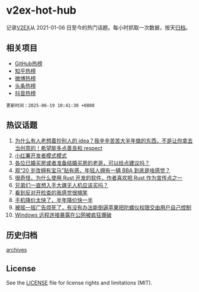 # v2ex-hot-hub

 记录[V2EX](https://www.v2ex.com/)从 2021-01-06 日至今的热门话题。每小时抓取一次数据，按天[归档](archives)。
 
 ## 相关项目

- [GitHub热榜](https://github.com/snaildev/github-hot-hub)
- [知乎热榜](https://github.com/snaildev/zhihu-hot-hub)
- [微博热榜](https://github.com/snaildev/weibo-hot-hub)
- [头条热榜](https://github.com/snaildev/toutiao-hot-hub)
- [抖音热榜](https://github.com/snaildev/douyin-hot-hub)


 `更新时间：2025-06-19 10:41:30 +0800`

## 热议话题

1. [为什么有人老想着抄别人的 idea？我辛辛苦苦大半年做的东西，不是让你拿去当创意的！希望能多点善良和 respect](https://www.v2ex.com/t/1139372)
1. [小红薯开发者模式模式](https://www.v2ex.com/t/1139410)
1. [各位已婚买房或者准备结婚买房的老哥，可以给点建议吗？](https://www.v2ex.com/t/1139365)
1. [观“20 岁改拥有宝马”贴有感，年轻人拥有一辆 BBA 到底是啥感觉？](https://www.v2ex.com/t/1139388)
1. [很奇怪，为什么使用 Rust 开发的软件，作者喜欢把 Rust 作为宣传点之一](https://www.v2ex.com/t/1139502)
1. [兄弟们一直想入手大疆无人机应该买吗？](https://www.v2ex.com/t/1139574)
1. [看到反对开检查的我感觉很搞笑](https://www.v2ex.com/t/1139391)
1. [手机降价太快了，半年降价快一半](https://www.v2ex.com/t/1139497)
1. [被摇一摇广告烦死了，有没有办法能倒逼苹果把陀螺仪权限交由用户自己控制](https://www.v2ex.com/t/1139380)
1. [Windows 远程连接暴露在公网被疯狂爆破](https://www.v2ex.com/t/1139552)

## 历史归档

[archives](archives)

## License

See the [LICENSE](LICENSE) file for license rights and limitations (MIT).

